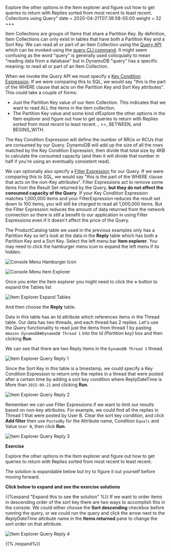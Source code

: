 Explore the other options in the Item explorer and figure out how to get queries to return with Replies sorted from most recent to least recent.
Collections using Query"
date = 2020-04-21T07:38:58-05:00
weight = 32
+++

Item Collections are groups of Items that share a Partition Key.  By definition, Item Collections can only exist in tables that have both a Partition Key and a Sort Key.  We can read all or part of an Item Collection using the [Query API](https://docs.aws.amazon.com/amazondynamodb/latest/APIReference/API_Query.html) which can be invoked using the [query CLI command](https://docs.aws.amazon.com/cli/latest/reference/dynamodb/query.html).  It might seem confusing as the word "query" is generally used colloquially to mean "reading data from a database" but in DynamoDB "query" has a specific meaning: to read all or part of an Item Collection.  

When we invoke the *Query* API we must specify a [Key Condition Expression](https://docs.aws.amazon.com/amazondynamodb/latest/developerguide/Query.html#Query.KeyConditionExpressions). If we were comparing this to SQL, we would say "this is the part of the WHERE clause that acts on the Partition Key and Sort Key attributes".  This could take a couple of forms:

* Just the Partition Key value of our Item Collection.  This indicates that we want to read ALL the items in the item collection.
* The Partition Key value and some kind ofExplore the other options in the Item explorer and figure out how to get queries to return with Replies sorted from most recent to least recent.
, >=, BETWEEN, and BEGINS_WITH.

The Key Condition Expression will define the number of RRUs or RCUs that are consumed by our Query.  DynamoDB will add up the size of all the rows matched by the Key Condition Expression, then divide that total size by 4KB to calculate the consumed capacity (and then it will divide that number in half if you're using an eventually consistent read).

We can optionally also specify a [Filter Expression](https://docs.aws.amazon.com/amazondynamodb/latest/developerguide/Query.html#Query.FilterExpression) for our Query. If we were comparing this to SQL, we would say "this is the part of the WHERE clause that acts on the non-Key attributes".  Filter Expressions act to remove some items from the Result Set returned by the Query, **but they do not affect the consumed capacity of the Query**.  If your Key Condition Expression matches 1,000,000 items and your FilterExpression reduces the result set down to 100 items, you will still be charged to read all 1,000,000 items.  But the Filter Expression reduces the amount of data returned from the network connection so there is still a benefit to our application in using Filter Expressions even if it doesn't affect the price of the Query.

The ProductCatalog table we used in the previous examples only has a Partition Key so let's look at the data in the **Reply** table which has both a Partition Key and a Sort Key. Select the left menu bar **Item explorer**. You may need to click the hamburger menu icon to expand the left menu if its hidden.

![Console Menu Hamburger Icon](/images/hands-on-labs/explore-console/console_menu_hamburger_icon.png)

![Console Menu Item Explorer](/images/hands-on-labs/explore-console/console_menu_item_explorer.png)

Once you enter the Item explorer you might need to click the **>** button to expand the Tables list

![Item Explorer Expand Tables](/images/hands-on-labs/explore-console/console_item_explorer_expand_tables.png)

And then choose the **Reply** table.

Data in this table has an Id attribute which references items in the Thread table.  Our data has two threads, and each thread has 2 replies.  Let's use the *Query* functionality to read just the items from thread 1 by pasting `Amazon DynamoDB#DynamoDB Thread 1` into the *Id (Partition key)* box and then clicking **Run**.  

We can see that there are two Reply items in the `DynamoDB Thread 1` thread.

![Item Explorer Query Reply 1](/images/hands-on-labs/explore-console/console_item_explorer_query_reply_1.png)

Since the Sort Key in this table is a timestamp, we could specify a Key Condition Expression to return only the replies in a thread that were posted after a certain time by adding a sort key condition where ReplyDateTime is More than `2015-09-21` and clicking **Run**.

![Item Explorer Query Reply 2](/images/hands-on-labs/explore-console/console_item_explorer_query_reply_2.png)

Remember we can use Filter Expressions if we want to limit our results based on non-key attributes.  For example, we could find all the replies in Thread 1 that were posted by User B. Clear the sort key condition, and click **Add filter** then use `PostedBy` for the Attribute name, Condition `Equals` and Value `User B`, then click **Run**.

![Item Explorer Query Reply 3](/images/hands-on-labs/explore-console/console_item_explorer_query_reply_3.png)

**Exercise**

Explore the other options in the Item explorer and figure out how to get queries to return with Replies sorted from most recent to least recent.

The solution is expandable below but try to figure it out yourself before moving forward.

**Click below to expand and see the exercise solutions**

{{%expand "Expand this to see the solution" %}}
If we want to order items in descending order of the sort key there are two ways to accomplish this in the console. We could either choose the **Sort descending** checkbox before running the query, or we could run the query and click the arrow next to the *ReplyDateTime* attribute name in the **Items returned** pane to change the sort order on that attribute.

![Item Explorer Query Reply 4](/images/hands-on-labs/explore-console/console_item_explorer_query_reply_4.png)

{{% /expand%}}
